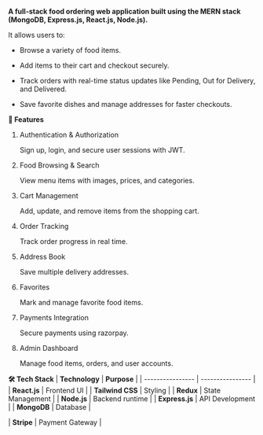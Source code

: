 **A full-stack food ordering web application built using the MERN stack (MongoDB, Express.js, React.js, Node.js).**

It allows users to:

* Browse a variety of food items.

* Add items to their cart and checkout securely.

* Track orders with real-time status updates like Pending, Out for Delivery, and Delivered.

* Save favorite dishes and manage addresses for faster checkouts.

**🚀 Features**

1. Authentication & Authorization

      Sign up, login, and secure user sessions with JWT.

2. Food Browsing & Search

      View menu items with images, prices, and categories.

3. Cart Management

      Add, update, and remove items from the shopping cart.

4. Order Tracking

      Track order progress in real time.

5. Address Book

      Save multiple delivery addresses.

6. Favorites

      Mark and manage favorite food items.

7. Payments Integration

      Secure payments using razorpay.

8. Admin Dashboard 

      Manage food items, orders, and user accounts.
   

**🛠 Tech Stack**
| **Technology**   | **Purpose**      |
| ---------------- | ---------------- |
| **React.js**     | Frontend UI      |
| **Tailwind CSS** | Styling          |
| **Redux**        | State Management |
| **Node.js**      | Backend runtime  |
| **Express.js**   | API Development  |
| **MongoDB**      | Database         |


| **Stripe**       | Payment Gateway  |

